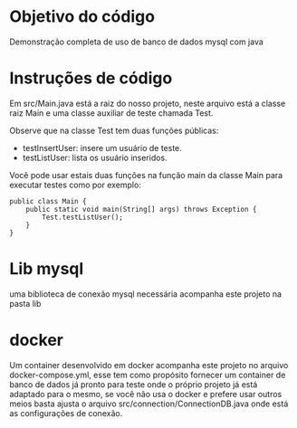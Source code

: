 # Objetivo do código

Demonstração completa de uso de banco de dados mysql com java

# Instruções de código

Em src/Main.java está a raiz do nosso projeto, neste arquivo está a classe raiz Main e uma classe auxiliar de teste chamada Test.

Observe que na classe Test tem duas funções públicas:

- testInsertUser: insere um usuário de teste.
- testListUser: lista os usuário inseridos.

Você pode usar estais duas funções na função main da classe Main para executar testes como por exemplo:

```
public class Main {
    public static void main(String[] args) throws Exception {
        Test.testListUser();
    }
}
```

# Lib mysql

uma biblioteca de conexão mysql necessária acompanha este projeto na pasta lib

# docker

Um container desenvolvido em docker acompanha este projeto no arquivo docker-compose.yml, esse tem como propósito fornecer um container de banco de dados já
pronto para teste onde o próprio projeto já está adaptado para o mesmo, se você não usa o docker e prefere usar outros meios
basta ajusta o arquivo src/connection/ConnectionDB.java onde está as configurações de conexão.